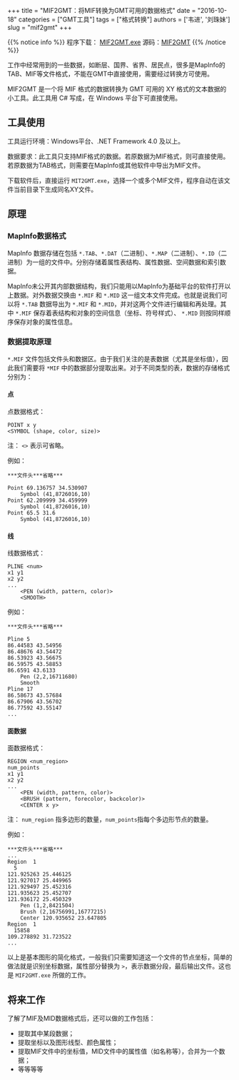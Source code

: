 +++
title = "MIF2GMT：将MIF转换为GMT可用的数据格式"
date = "2016-10-18"
categories = ["GMT工具"]
tags = ["格式转换"]
authors = ['韦进', '刘珠妹']
slug = "mif2gmt"
+++

{{% notice info %}}
程序下载： [MIF2GMT.exe](/datas/MIF2GMT.exe) 源码：[MIF2GMT](https://github.com/gmt-china/GMT_tools/tree/master/MIF2GMT)
{{% /notice %}}

工作中经常用到的一些数据，如断层、国界、省界、居民点，很多是MapInfo的TAB、MIF等文件格式，不能在GMT中直接使用，需要经过转换方可使用。

MIF2GMT 是一个将 MIF 格式的数据转换为 GMT 可用的 XY 格式的文本数据的小工具。此工具用 C# 写成，在 Windows 平台下可直接使用。

## 工具使用

工具运行环境：Windows平台、.NET Framework 4.0 及以上。

数据要求：此工具只支持MIF格式的数据。若原数据为MIF格式，则可直接使用。若原数据为TAB格式，则需要在MapInfo或其他软件中导出为MIF文件。

下载软件后，直接运行 `MIT2GMT.exe`，选择一个或多个MIF文件，程序自动在该文件当前目录下生成同名XY文件。

## 原理

### MapInfo数据格式

MapInfo 数据存储在包括 `*.TAB`、`*.DAT`（二进制）、`*.MAP`（二进制）、`*.ID`（二进制）为一组的文件中。分别存储着属性表结构、属性数据、空间数据和索引数据。

MapInfo未公开其内部数据结构，我们只能用以MapInfo为基础平台的软件打开以上数据。对外数据交换由 `*.MIF` 和 `*.MID` 这一组文本文件完成。也就是说我们可以将 `*.TAB` 数据导出为 `*.MIF` 和 `*.MID`，并对这两个文件进行编辑和再处理。其中 `*.MIF` 保存着表结构和对象的空间信息（坐标、符号样式）、 `*.MID` 则按同样顺序保存对象的属性信息。

### 数据提取原理

`*.MIF` 文件包括文件头和数据区。由于我们关注的是表数据（尤其是坐标值），因此我们需要将 `*MIF` 中的数据部分提取出来。对于不同类型的表，数据的存储格式分别为：

#### 点

点数据格式：

    POINT x y
    <SYMBOL (shape, color, size)>

注： `<>` 表示可省略。

例如：

    ***文件头***省略***

    Point 69.136757 34.530907
        Symbol (41,8726016,10)
    Point 62.209999 34.459999
        Symbol (41,8726016,10)
    Point 65.5 31.6
        Symbol (41,8726016,10)

#### 线

线数据格式：

    PLINE <num>
    x1 y1
    x2 y2
    ...
        <PEN (width, pattern, color)>
        <SMOOTH>

例如：

    ***文件头***省略***

    Pline 5
    86.44583 43.54956
    86.48676 43.54472
    86.53923 43.56675
    86.59575 43.58853
    86.6591 43.6133
        Pen (2,2,16711680)
        Smooth
    Pline 17
    86.58673 43.57684
    86.67906 43.56702
    86.77592 43.55147
    ...

#### 面数据

面数据格式：

    REGION <num_region>
    num_points
    x1 y1
    x2 y2
    ...
        <PEN (width, pattern, color)>
        <BRUSH (pattern, forecolor, backcolor)>
        <CENTER x y>

注： `num_region` 指多边形的数量，`num_points`指每个多边形节点的数量。

例如：

    ***文件头***省略***
    ...
    Region  1
      5
    121.925263 25.446125
    121.927017 25.449965
    121.929497 25.452316
    121.935623 25.452707
    121.936172 25.450329
        Pen (1,2,8421504)
        Brush (2,16756991,16777215)
        Center 120.935652 23.647805
    Region  1
      15858
    109.278892 31.723522
    ...

以上是基本图形的简化格式，一般我们只需要知道这一个文件的节点坐标，简单的做法就是识别坐标数据，属性部分替换为 `>`，表示数据分段，最后输出文件。这也是 `MIF2GMT.exe` 所做的工作。

## 将来工作

了解了MIF及MID数据格式后，还可以做的工作包括：

- 提取其中某段数据；
- 提取坐标以及图形线型、颜色属性；
- 提取MIF文件中的坐标值，MID文件中的属性值（如名称等），合并为一个数据；
- 等等等等

